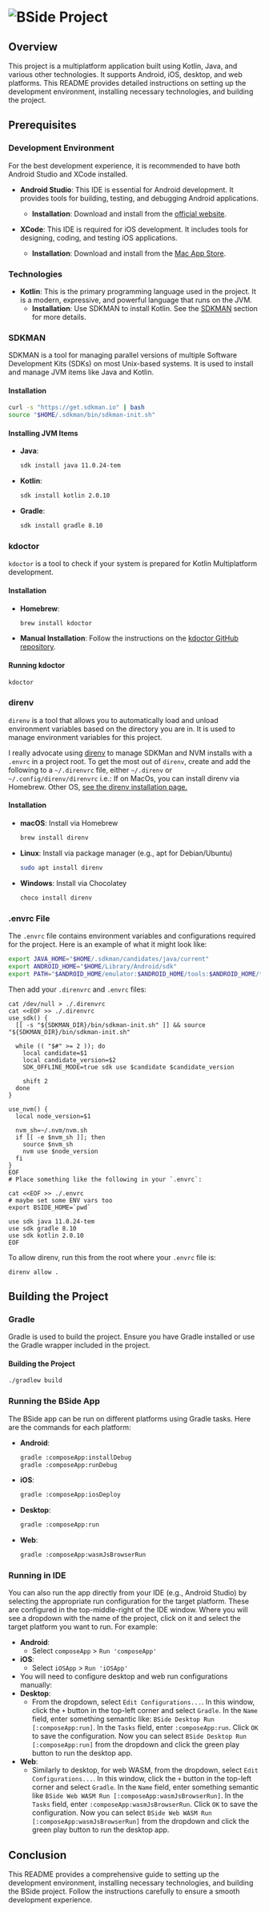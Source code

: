 # ![BSide Project](https://drive.google.com/file/d/1M_T7CeZ-pmHzxKE_80cQw9RW0wu3E030/view?usp=sharing)

## Overview

This project is a multiplatform application built using Kotlin, Java, and various other technologies. It supports Android, iOS, desktop, and web platforms. This README provides detailed instructions on setting up the development environment, installing necessary technologies, and building the project.

## Prerequisites

### Development Environment

For the best development experience, it is recommended to have both Android Studio and XCode installed.

- **Android Studio**: This IDE is essential for Android development. It provides tools for building, testing, and debugging Android applications.
  - **Installation**: Download and install from the [official website](https://developer.android.com/studio).

- **XCode**: This IDE is required for iOS development. It includes tools for designing, coding, and testing iOS applications.
  - **Installation**: Download and install from the [Mac App Store](https://apps.apple.com/us/app/xcode/id497799835?mt=12).

### Technologies

- **Kotlin**: This is the primary programming language used in the project. It is a modern, expressive, and powerful language that runs on the JVM.
    - **Installation**: Use SDKMAN to install Kotlin. See the [SDKMAN](#sdkman) section for more details.

### SDKMAN

SDKMAN is a tool for managing parallel versions of multiple Software Development Kits (SDKs) on most Unix-based systems. It is used to install and manage JVM items like Java and Kotlin.

#### Installation

```sh
curl -s "https://get.sdkman.io" | bash
source "$HOME/.sdkman/bin/sdkman-init.sh"
```

#### Installing JVM Items

- **Java**:
  ```sh
  sdk install java 11.0.24-tem
  ```

- **Kotlin**:
  ```sh
  sdk install kotlin 2.0.10
  ```
  
- **Gradle**:
  ```sh
  sdk install gradle 8.10
  ```

### kdoctor

`kdoctor` is a tool to check if your system is prepared for Kotlin Multiplatform development.

#### Installation

- **Homebrew**:
  ```sh
  brew install kdoctor
  ```

- **Manual Installation**: Follow the instructions on the [kdoctor GitHub repository](https://github.com/Kotlin/kdoctor).

#### Running kdoctor

```sh
kdoctor
```

### direnv

`direnv` is a tool that allows you to automatically load and unload environment variables based on the directory you are in. It is used to manage environment variables for this project.

I really advocate using [direnv](https://direnv.net/) to manage SDKMan and NVM installs with a `.envrc` in a project root. To get the most out of `direnv`, create and add the following to a `~/.direnvrc` file, either `~/.direnv` or `~/.config/direnv/direnvrc` i.e.:
If on MacOs, you can install direnv via Homebrew. Other OS, [see the direnv installation page.](https://direnv.net/docs/installation.html)

#### Installation

- **macOS**: Install via Homebrew
  ```sh
  brew install direnv
  ```

- **Linux**: Install via package manager (e.g., apt for Debian/Ubuntu)
  ```sh
  sudo apt install direnv
  ```

- **Windows**: Install via Chocolatey
  ```sh
  choco install direnv
  ```

### .envrc File

The `.envrc` file contains environment variables and configurations required for the project. Here is an example of what it might look like:

```sh
export JAVA_HOME="$HOME/.sdkman/candidates/java/current"
export ANDROID_HOME="$HOME/Library/Android/sdk"
export PATH="$ANDROID_HOME/emulator:$ANDROID_HOME/tools:$ANDROID_HOME/tools/bin:$ANDROID_HOME/platform-tools:$PATH"
```

Then add your `.direnvrc` and `.envrc` files:

```shell
cat /dev/null > ./.direnvrc
cat <<EOF >> ./.direnvrc
use_sdk() {
  [[ -s "${SDKMAN_DIR}/bin/sdkman-init.sh" ]] && source "${SDKMAN_DIR}/bin/sdkman-init.sh"

  while (( "$#" >= 2 )); do
    local candidate=$1
    local candidate_version=$2
    SDK_OFFLINE_MODE=true sdk use $candidate $candidate_version

    shift 2
  done
}

use_nvm() {
  local node_version=$1

  nvm_sh=~/.nvm/nvm.sh
  if [[ -e $nvm_sh ]]; then
    source $nvm_sh
    nvm use $node_version
  fi
}
EOF
# Place something like the following in your `.envrc`:

cat <<EOF >> ./.envrc
# maybe set some ENV vars too
export BSIDE_HOME=`pwd`

use sdk java 11.0.24-tem
use sdk gradle 8.10
use sdk kotlin 2.0.10
EOF
```

To allow direnv, run this from the root where your `.envrc` file is:

```shell
direnv allow .
```

## Building the Project

### Gradle

Gradle is used to build the project. Ensure you have Gradle installed or use the Gradle wrapper included in the project.

#### Building the Project

```sh
./gradlew build
```

### Running the BSide App

The BSide app can be run on different platforms using Gradle tasks. Here are the commands for each platform:

- **Android**:
  ```sh
  gradle :composeApp:installDebug
  gradle :composeApp:runDebug
  ```

- **iOS**:
  ```sh
  gradle :composeApp:iosDeploy
  ```

- **Desktop**:
  ```sh
  gradle :composeApp:run
  ```

- **Web**:
  ```sh
  gradle :composeApp:wasmJsBrowserRun
  ```

### Running in IDE

You can also run the app directly from your IDE (e.g., Android Studio) by selecting the appropriate run configuration for the target platform.
These are configured in the top-middle-right of the IDE window. Where you will see a dropdown with the name of the project, click on it and select the target platform you want to run.
For example:
- **Android**:
  - Select `composeApp` > `Run 'composeApp'`
- **iOS**:
  - Select `iOSApp` > `Run 'iOSApp'`
- You will need to configure desktop and web run configurations manually:
- **Desktop**:
  - From the dropdown, select `Edit Configurations...`. In this window, click the `+` button in the top-left corner and select `Gradle`. In the `Name` field, enter something semantic like: `BSide Desktop Run [:composeApp:run]`. In the `Tasks` field, enter `:composeApp:run`. Click `OK` to save the configuration. Now you can select `BSide Desktop Run [:composeApp:run]` from the dropdown and click the green play button to run the desktop app.
- **Web**:
  - Similarly to desktop, for web WASM, from the dropdown, select `Edit Configurations...`. In this window, click the `+` button in the top-left corner and select `Gradle`. In the `Name` field, enter something semantic like `BSide Web WASM Run [:composeApp:wasmJsBrowserRun]`. In the `Tasks` field, enter `:composeApp:wasmJsBrowserRun`. Click `OK` to save the configuration. Now you can select `BSide Web WASM Run [:composeApp:wasmJsBrowserRun]` from the dropdown and click the green play button to run the desktop app.

## Conclusion

This README provides a comprehensive guide to setting up the development environment, installing necessary technologies, and building the BSide project. Follow the instructions carefully to ensure a smooth development experience.